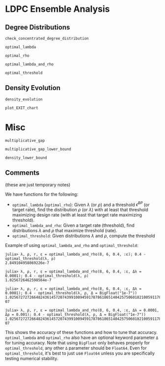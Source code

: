 # LDPC Ensemble Analysis

## Degree Distributions

```@docs
check_concentrated_degree_distribution
```

```@docs
optimal_lambda
```

```@docs
optimal_rho
```

```@docs
optimal_lambda_and_rho
```

```@docs
optimal_threshold
```

## Density Evolution
```@docs
density_evolution
```

```@docs
plot_EXIT_chart
```

# Misc
```@docs
multiplicative_gap
```

```@docs
multiplicative_gap_lower_bound
```

```@docs
density_lower_bound
```

## Comments

(these are just temporary notes)

We have functions for the following:

* `optimal_lambda` (`optimal_rho`): Given $\lambda$ (or $\rho$) and a threshold $\epsilon^{BP}$ (or target rate), find the distribution $\rho$ (or $\lambda$) with at least that threshold maximizing design rate (with at least that target rate maximizing threshold).
* `optimal_lambda_and_rho`: Given a target rate (threshold), find distributions $\lambda$ and $\rho$ that maximize threshold (rate).
* `optimal_threshold`: Given distributions $\lambda$ and $\rho$, compute the threshold

Example of using `optimal_lambda_and_rho` and `optimal_threshold`:

```julia-repl
julia> λ, ρ, r, ε = optimal_lambda_and_rho(8, 6, 0.4, :ε); 0.4 - optimal_threshold(λ, ρ)
2.849104958069226e-7

julia> λ, ρ, r, ε = optimal_lambda_and_rho(8, 6, 0.4, :ε, Δλ = 0.0001); 0.4 - optimal_threshold(λ, ρ)
1.0256726462598564e-7

julia> λ, ρ, r, ε = optimal_lambda_and_rho(8, 6, 0.4, :ε, Δλ = 0.0001); 0.4 - optimal_threshold(λ, ρ, Δ = BigFloat("1e-7"))
1.025672727266482436145720743991009459178786186514042575060182100591178904349331e-07

julia> λ, ρ, r, ε = optimal_lambda_and_rho(8, 6, 0.4, :ε, Δλ = 0.0001, Δρ = 0.001); 0.4 - optimal_threshold(λ, ρ, Δ = BigFloat("1e-7"))
1.025672727266482436145720743991009459178786186514042575060182100591178904349331e-07
```

This shows the accuracy of these functions and how to tune that accuracy. `optimal_lambda` and `optimal_rho` also have an optional keyword parameter `Δ` for tuning accuracy. Note that using `BigFloat` only behaves properly for `optimal_threshold`, any other `Δ` parameter should be `Float64`. Even for `optimal_threshold`, it's best to just use `Float64` unless you are specifically testing numerical stability.
